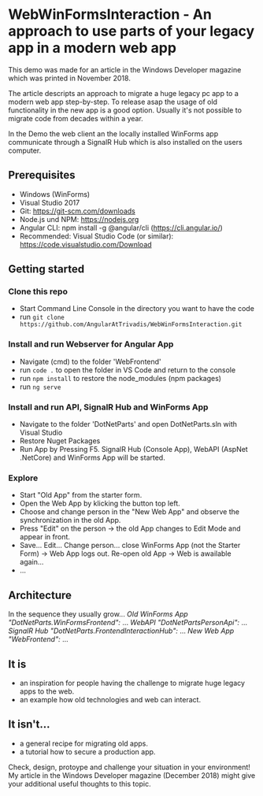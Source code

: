 # WebWinFormsInteraction - An approach to use parts of your legacy app in a modern web app 

This demo was made for an article in the Windows Developer magazine which was printed in November 2018.

The article descripts an approach to migrate a huge legacy pc app to a modern web app step-by-step. To release asap the usage of old functionality in the new app is a good option. Usually it's not possible to migrate code from decades within a year.

In the Demo the web client an the locally installed WinForms app communicate through a SignalR Hub which is also installed on the users computer.

## Prerequisites
- Windows (WinForms)
- Visual Studio 2017
- Git: https://git-scm.com/downloads
- Node.js und NPM: https://nodejs.org
- Angular CLI: npm install -g @angular/cli (https://cli.angular.io/)
- Recommended: Visual Studio Code (or similar): https://code.visualstudio.com/Download

## Getting started
### Clone this repo
- Start Command Line Console in the directory you want to have the code
- run `git clone https://github.com/AngularAtTrivadis/WebWinFormsInteraction.git`

### Install and run Webserver for Angular App
- Navigate (cmd) to the folder 'WebFrontend'
- run `code .` to open the folder in VS Code and return to the console
- run `npm install` to restore the node_modules (npm packages)
- run `ng serve`

### Install and run API, SignalR Hub and WinForms App
- Navigate to the folder 'DotNetParts' and open DotNetParts.sln with Visual Studio
- Restore Nuget Packages
- Run App by Pressing F5. SignalR Hub (Console App), WebAPI (AspNet .NetCore) and WinForms App will be started.

### Explore
- Start "Old App" from the starter form.
- Open the Web App by klicking the button top left.
- Choose and change person in the "New Web App" and observe the synchronization in the old App.
- Press "Edit" on the person -> the old App changes to Edit Mode and appear in front.
- Save... Edit... Change person... close WinForms App (not the Starter Form) -> Web App logs out. Re-open old App -> Web is awailable again...
- ...

## Architecture
In the sequence they usually grow...
*Old WinForms App "DotNetParts.WinFormsFrontend":* ...
*WebAPI "DotNetPartsPersonApi":* ...
*SignalR Hub "DotNetParts.FrontendInteractionHub":* ...
*New Web App "WebFrontend":* ...

## It is
- an inspiration for people having the challenge to migrate huge legacy apps to the web.
- an example how old technologies and web can interact.

## It isn't...
- a general recipe for migrating old apps. 
- a tutorial how to secure a production app.

Check, design, protoype and challenge your situation in your environment! My article in the Windows Developer magazine (December 2018) might give your additional useful thoughts to this topic.

